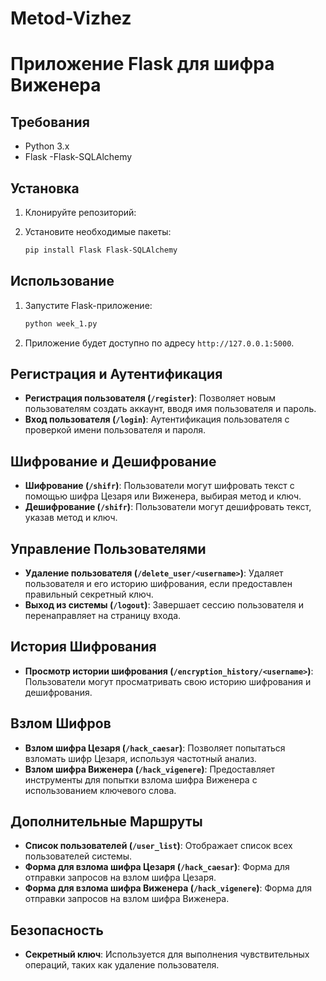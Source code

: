 # Metod-Vizhez

# Приложение Flask для шифра Виженера

## Требования

- Python 3.x
- Flask
-Flask-SQLAlchemy

## Установка

1. Клонируйте репозиторий:


2. Установите необходимые пакеты:

    ```bash
    pip install Flask Flask-SQLAlchemy


## Использование

1. Запустите Flask-приложение:

    ```bash
    python week_1.py

2. Приложение будет доступно по адресу `http://127.0.0.1:5000`.

## Регистрация и Аутентификация
- **Регистрация пользователя (`/register`)**: Позволяет новым пользователям создать аккаунт, вводя имя пользователя и пароль.
- **Вход пользователя (`/login`)**: Аутентификация пользователя с проверкой имени пользователя и пароля.

## Шифрование и Дешифрование
- **Шифрование (`/shifr`)**: Пользователи могут шифровать текст с помощью шифра Цезаря или Виженера, выбирая метод и ключ.
- **Дешифрование (`/shifr`)**: Пользователи могут дешифровать текст, указав метод и ключ.

## Управление Пользователями
- **Удаление пользователя (`/delete_user/<username>`)**: Удаляет пользователя и его историю шифрования, если предоставлен правильный секретный ключ.
- **Выход из системы (`/logout`)**: Завершает сессию пользователя и перенаправляет на страницу входа.

## История Шифрования
- **Просмотр истории шифрования (`/encryption_history/<username>`)**: Пользователи могут просматривать свою историю шифрования и дешифрования.

## Взлом Шифров
- **Взлом шифра Цезаря (`/hack_caesar`)**: Позволяет попытаться взломать шифр Цезаря, используя частотный анализ.
- **Взлом шифра Виженера (`/hack_vigenere`)**: Предоставляет инструменты для попытки взлома шифра Виженера с использованием ключевого слова.

## Дополнительные Маршруты
- **Список пользователей (`/user_list`)**: Отображает список всех пользователей системы.
- **Форма для взлома шифра Цезаря (`/hack_caesar`)**: Форма для отправки запросов на взлом шифра Цезаря.
- **Форма для взлома шифра Виженера (`/hack_vigenere`)**: Форма для отправки запросов на взлом шифра Виженера.

## Безопасность
- **Секретный ключ**: Используется для выполнения чувствительных операций, таких как удаление пользователя.